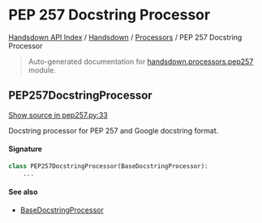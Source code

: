 # PEP 257 Docstring Processor

[Handsdown API Index](../../README.md#handsdown-api-index) /
[Handsdown](../index.md#handsdown) /
[Processors](./index.md#processors) /
PEP 257 Docstring Processor

> Auto-generated documentation for [handsdown.processors.pep257](https://github.com/vemel/handsdown/blob/main/handsdown/processors/pep257.py) module.

## PEP257DocstringProcessor

[Show source in pep257.py:33](https://github.com/vemel/handsdown/blob/main/handsdown/processors/pep257.py#L33)

Docstring processor for PEP 257 and Google docstring format.

#### Signature

```python
class PEP257DocstringProcessor(BaseDocstringProcessor):
    ...
```

#### See also

- [BaseDocstringProcessor](./base.md#basedocstringprocessor)
